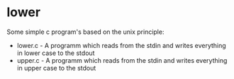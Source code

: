 lower
=====

Some simple c program's based on the unix principle:

- lower.c - A programm which reads from the stdin and writes everything in lower case to the stdout
- upper.c - A programm which reads from the stdin and writes everything in upper case to the stdout
